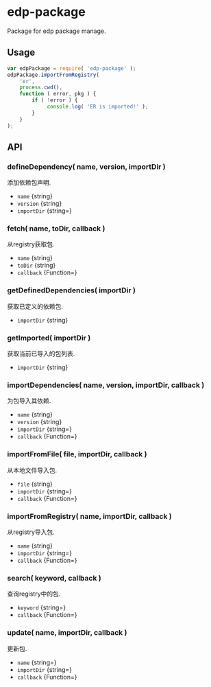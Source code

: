 # edp-package

Package for edp package manage.

## Usage

```javascript
var edpPackage = require( 'edp-package' );
edpPackage.importFromRegistry( 
    'er', 
    process.cwd(), 
    function ( error, pkg ) {
        if ( !error ) {
             console.log( 'ER is imported!' );
        }
    } 
);
```

## API


### defineDependency( name, version, importDir )

添加依赖包声明.

- `name` {string}
- `version` {string}
- `importDir` {string=}


### fetch( name, toDir, callback )

从registry获取包.

- `name` {string}
- `toDir` {string}
- `callback` {Function=}


### getDefinedDependencies( importDir )

获取已定义的依赖包.

- `importDir` {string}


### getImported( importDir )

获取当前已导入的包列表.

- `importDir` {string}


### importDependencies( name, version, importDir, callback )

为包导入其依赖.

- `name` {string}
- `version` {string}
- `importDir` {string=}
- `callback` {Function=}


### importFromFile( file, importDir, callback )

从本地文件导入包.

- `file` {string}
- `importDir` {string=}
- `callback` {Function=}


### importFromRegistry( name, importDir, callback )

从registry导入包.

- `name` {string}
- `importDir` {string=}
- `callback` {Function=}


### search( keyword, callback )

查询registry中的包.

- `keyword` {string=}
- `callback` {Function=}


### update( name, importDir, callback )

更新包.

- `name` {string=}
- `importDir` {string=}
- `callback` {Function=}


